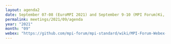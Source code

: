 ```yaml
---
layout: agenda2
date: September 07-08 (EuroMPI 2021) and September 9-10 (MPI Forum)Ki, 2021
permalink: meetings/2021/09/agenda
year: "2021"
month: "09"
webex: "https://github.com/mpi-forum/mpi-standard/wiki/MPI-Forum-Webex-Information"
---
```



